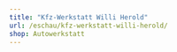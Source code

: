 ```yaml
---
title: "Kfz-Werkstatt Willi Herold"
url: /eschau/kfz-werkstatt-willi-herold/
shop: Autowerkstatt
---
```

